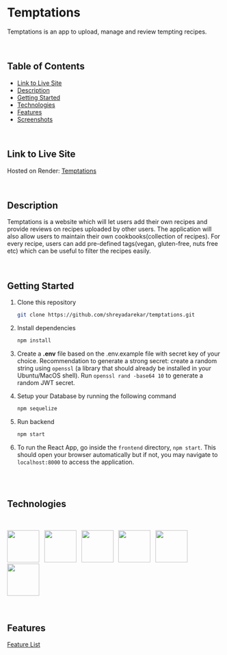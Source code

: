 # Temptations

Temptations is an app to upload, manage and review tempting recipes.

<br>

## Table of Contents

- [Link to Live Site](https://github.com/shreyadarekar/temptations#link-to-live-site)
- [Description](https://github.com/shreyadarekar/temptations#description)
- [Getting Started](https://github.com/shreyadarekar/temptations#getting-started)
- [Technologies](https://github.com/shreyadarekar/temptations#technologies)
- [Features](https://github.com/shreyadarekar/temptations#features)
- [Screenshots](https://github.com/shreyadarekar/temptations#screenshots)

<br>

## Link to Live Site

Hosted on Render: [Temptations](https://temptations.onrender.com/)

<br>

## Description

Temptations is a website which will let users add their own recipes and provide reviews on recipes uploaded by other users. The application will also allow users to maintain their own cookbooks(collection of recipes). For every recipe, users can add pre-defined tags(vegan, gluten-free, nuts free etc) which can be useful to filter the recipes easily.

<br>

## Getting Started

1. Clone this repository

   ```bash
   git clone https://github.com/shreyadarekar/temptations.git
   ```

2. Install dependencies

   ```bash
   npm install
   ```

3. Create a **.env** file based on the .env.example file with secret key of your choice. Recommendation to generate a strong secret: create a random string using `openssl` (a library that should already be installed in your Ubuntu/MacOS shell). Run `openssl rand -base64 10` to generate a random JWT secret.

4. Setup your Database by running the following command

   ```bash
   npm sequelize
   ```

5. Run backend

   ```bash
   npm start
   ```

6. To run the React App, go inside the `frontend` directory, `npm start`. This should open your browser automatically but if not, you may navigate to `localhost:8000` to access the application.

<br>
<br>

## Technologies

<br>
<p float="left">
  <img src="https://cdn.jsdelivr.net/gh/devicons/devicon/icons/react/react-original.svg" style="width:75px;" />
  &nbsp;
  <img src="https://cdn.jsdelivr.net/gh/devicons/devicon/icons/redux/redux-original.svg" style="width:75px;" />
  &nbsp;
  <img src="https://cdn.jsdelivr.net/gh/devicons/devicon/icons/sequelize/sequelize-original.svg" style="width:75px;" />
  &nbsp;
  <img src="https://cdn.jsdelivr.net/gh/devicons/devicon/icons/postgresql/postgresql-original.svg" style="width:75px;" />
  &nbsp;
  <img src="https://cdn.jsdelivr.net/gh/devicons/devicon/icons/html5/html5-plain-wordmark.svg" style="width:75px;"/>
  &nbsp;
  <img src="https://cdn.jsdelivr.net/gh/devicons/devicon/icons/css3/css3-plain-wordmark.svg" style="width:75px;" />
  &nbsp;
</p>

<br>

## Features

[Feature List](https://github.com/shreyadarekar/temptations/wiki/MVP-List)

